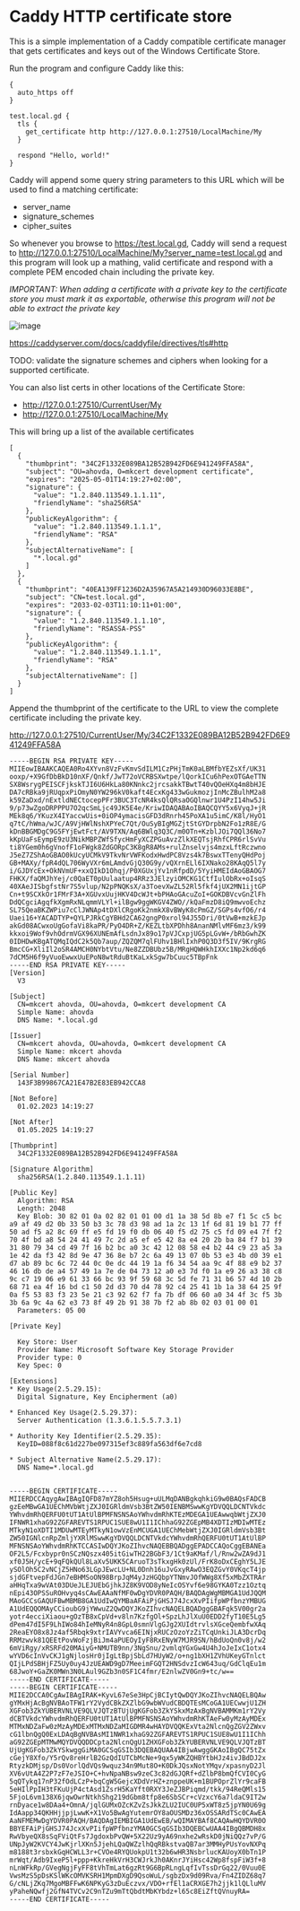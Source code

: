 # Caddy HTTP certificate store

This is a simple implementation of a Caddy compatible certificate manager 
that gets certificates and keys out of the Windows Certificate Store.

Run the program and configure Caddy like this: 

```
{
  auto_https off
}

test.local.gd {
  tls {
    get_certificate http http://127.0.0.1:27510/LocalMachine/My
  }

  respond "Hello, world!"
}
```

Caddy will append some query string parameters to this URL which will be used to 
find a matching certificate:

* server_name
* signature_schemes
* cipher_suites

So whenever you browse to https://test.local.gd, Caddy will send a request to 
http://127.0.0.1:27510/LocalMachine/My?server_name=test.local.gd and this program will 
look up a mathing, valid certificate and respond with a complete PEM encoded chain
including the private key. 

*IMPORTANT: When adding a certificate with a private key to the certificate store you must
mark it as exportable, otherwise this program will not be able to extract the private key*

![image](https://user-images.githubusercontent.com/1244723/218490906-cf10a4c3-33d1-4ecb-b9d3-5d0ebf4407a7.png)

https://caddyserver.com/docs/caddyfile/directives/tls#http

TODO: validate the signature schemes and ciphers when looking for a supported certificate.

You can also list certs in other locations of the Certificate Store:
* http://127.0.0.1:27510/CurrentUser/My
* http://127.0.0.1:27510/LocalMachine/My

This will bring up a list of the available certificates
```
[
  {
    "thumbprint": "34C2F1332E089BA12B52B942FD6E941249FFA58A",
    "subject": "OU=ahovda, O=mkcert development certificate",
    "expires": "2025-05-01T14:19:27+02:00",
    "signature": {
      "value": "1.2.840.113549.1.1.11",
      "friendlyName": "sha256RSA"
    },
    "publicKeyAlgorithm": {
      "value": "1.2.840.113549.1.1.1",
      "friendlyName": "RSA"
    },
    "subjectAlternativeName": [
      "*.local.gd"
    ]
  },
  {
    "thumbprint": "40EA139FF1236D2A35967A5A214930D96033E8BE",
    "subject": "CN=test.local.gd",
    "expires": "2033-02-03T11:10:11+01:00",
    "signature": {
      "value": "1.2.840.113549.1.1.10",
      "friendlyName": "RSASSA-PSS"
    },
    "publicKeyAlgorithm": {
      "value": "1.2.840.113549.1.1.1",
      "friendlyName": "RSA"
    },
    "subjectAlternativeName": []
  }
]
```

Append the thumbprint of the certificate to the URL to view the complete certificate including the private key.

http://127.0.0.1:27510/CurrentUser/My/34C2F1332E089BA12B52B942FD6E941249FFA58A

```
-----BEGIN RSA PRIVATE KEY-----
MIIEowIBAAKCAQEA0Ro4XYvn8VzFvKmvSdILM1CzPHjTmK0aLBMfbYEZsXf/UK31
ooxp/+X9GfDbBkD10nXF/Qnkf/JwT72oVCRBSXwtpe/lQorkICu6hPexOTGAeTTN
SX8WsrygPEISCFjkskTJI6U6HkLa80KNnkc2jrcsakkTBwtT40vQOeHXq4m8bHJE
DA7cRBka9jRUqpxPiOmyN0YW296kV0kaft4EcxKg433wGukmozjInMcZBulhM2a8
k59ZaDxd/nExtldNECtocepPFr3BUC3TcNR4ksQlQRsaOGQlnwr1U4PzI14hw5Ji
9/p73wZgoDRPPPU7O2qcSmLjc49JK5E4e/KriwIDAQABAoIBAQCQYY5x6VyqJ+jR
MEk8q6/YKuzX4IYaccwUis+0iOP4ymacisGFD3dRnrh45PoXA1u5imC/K8l/HyO1
q7tC/hWma/wJC/A9VjHWlNshXPYeC7Qt/OuSyBIgMGZjtStGYDrpbN2Fo1zR8E/G
kDnBBGMDgC9G5FYjEwtFct/AV9TXN/Aq6BWlq3Q3C/m0OTn+KzblJOi7QQl36No7
kKpUaFsEympE9zU3NikMBPZWfSfycHmFyXCZPGuAvzZlkXEQTsjRhfCPR6rlSvVu
ti8YGem0h6gVnofF1oFWgk8ZdGORpC3K8gR8AMs+rulZnselvjs4mzxLftRczwno
J5eZ7ZShAoGBAO0kUcyUCMkV9TkvNrVWFKodxHwdPC8Vzs4k7BswxTTenyQHdPoj
GB+MAXy/fpR4dQL706WyVXr6mLAmdvGjQ30G9y/vQXrnELl6IXNako28KAqQ5l7y
i/GJDYcEx+OkNVmUF+xxQIkD1Ohqj/P0XGUxjYv1nRfpdD/5YyiHMEIdAoGBAOG7
FHKX/faQMJhYej/c0QaET0pUulaatup4RRz3JElzyiOMCKG1CtfIulObRx+oIsqS
40XAeJISbgfstNr7S5vlup/N2pPNQKsX/a3ToevXwZL52Rl5fkf4jUX2MN1ijtGP
Cn+t9SCXkOr1FMrF3A+XGUvxUujHKV4DcWJt+bPHAoGAcuZoI+GOKDBVcvGnZlFh
DdQCgciAgqfkXgmRxNLqmmVLYl+ilBgw9ggWKGV4ZWO//kQaFmzD8iQ9mwvoEchz
SL75QeaBKZWPiu7cClJWNAp4tDXlCRgoKk2nmkX8vBWyK8cPmGZ/SGPs4vfO6/r4
Uaei16+YACADTYP+QYLPJRkCgYBHd2CA62gngP0xrol94J55Dri/0tVwB+mzkEJp
akGd08ACwxoUgGofaVi8kaPR/PyO4DR+Z/KEZLtbXPDhh8AnanNMlvMF6mz3/k99
kkxoi9Wof9vhOdrmVGX96XUNEmAfLsdnJx89o17pVJCxpjUG5pLGvW+/bRbGwhZK
0IDHDwKBgATQMqIQdC2k5Qb7aup/ZQZQM7qlFUhv1BHlIxhP0Q3D3f5IV/9KrgRG
BmcCG+XliIl2oSR4AMCH0NYbtVtu/Ne8ZZDBUbz5B/MRgHQWHkhIXXc1Np2kd6q6
7dCM5H6f9yVuoEwwxUuEPoN8wtRduBtKaLxkSgw7bCuuc5TBpFnk
-----END RSA PRIVATE KEY-----
[Version]
  V3

[Subject]
  CN=mkcert ahovda, OU=ahovda, O=mkcert development CA
  Simple Name: ahovda
  DNS Name: *.local.gd

[Issuer]
  CN=mkcert ahovda, OU=ahovda, O=mkcert development CA
  Simple Name: mkcert ahovda
  DNS Name: mkcert ahovda

[Serial Number]
  143F3B99867CA21E47B2E83EB942CCA8

[Not Before]
  01.02.2023 14:19:27

[Not After]
  01.05.2025 14:19:27

[Thumbprint]
  34C2F1332E089BA12B52B942FD6E941249FFA58A

[Signature Algorithm]
  sha256RSA(1.2.840.113549.1.1.11)

[Public Key]
  Algorithm: RSA
  Length: 2048
  Key Blob: 30 82 01 0a 02 82 01 01 00 d1 1a 38 5d 8b e7 f1 5c c5 bc a9 af 49 d2 0b 33 50 b3 3c 78 d3 98 ad 1a 2c 13 1f 6d 81 19 b1 77 ff 50 ad f5 a2 8c 69 ff e5 fd 19 f0 db 06 40 f5 d2 75 c5 fd 09 e4 7f f2 70 4f bd a8 54 24 41 49 7c 2d a5 ef e5 42 8a e4 20 2b ba 84 f7 b1 39 31 80 79 34 cd 49 7f 16 b2 bc a0 3c 42 12 08 58 e4 b2 44 c9 23 a5 3a 1e 42 da f3 42 8d 9e 47 36 8e b7 2c 6a 49 13 07 0b 53 e3 4b d0 39 e1 d7 ab 89 bc 6c 72 44 0c 0e dc 44 19 1a f6 34 54 aa 9c 4f 88 e9 b2 37 46 16 db de a4 57 49 1a 7e de 04 73 12 a0 e3 7d f0 1a e9 26 a3 38 c8 9c c7 19 06 e9 61 33 66 bc 93 9f 59 68 3c 5d fe 71 31 b6 57 4d 10 2b 68 71 ea 4f 16 bd c1 50 2d d3 70 d4 78 92 c4 25 41 1b 1a 38 64 25 9f 0a f5 53 83 f3 23 5e 21 c3 92 62 f7 fa 7b df 06 60 a0 34 4f 3c f5 3b 3b 6a 9c 4a 62 e3 73 8f 49 2b 91 38 7b f2 ab 8b 02 03 01 00 01
  Parameters: 05 00

[Private Key]

  Key Store: User
  Provider Name: Microsoft Software Key Storage Provider
  Provider type: 0
  Key Spec: 0

[Extensions]
* Key Usage(2.5.29.15):
  Digital Signature, Key Encipherment (a0)

* Enhanced Key Usage(2.5.29.37):
  Server Authentication (1.3.6.1.5.5.7.3.1)

* Authority Key Identifier(2.5.29.35):
  KeyID=088f8c61d227be097315ef3c889fa563df6e7cd8

* Subject Alternative Name(2.5.29.17):
  DNS Name=*.local.gd


-----BEGIN CERTIFICATE-----
MIIERDCCAqygAwIBAgIQFD87mYZ8oh5Hsug+uULMqDANBgkqhkiG9w0BAQsFADCB
gzEeMBwGA1UEChMVbWtjZXJ0IGRldmVsb3BtZW50IENBMSwwKgYDVQQLDCNTVkdc
YWhvdmRhQERFU0tUT1AtUlBPMFNSNSAoYWhvdmRhKTEzMDEGA1UEAwwqbWtjZXJ0
IFNWR1xhaG92ZGFAREVTS1RPUC1SUE8wU1I1IChhaG92ZGEpMB4XDTIzMDIwMTEz
MTkyN1oXDTI1MDUwMTEyMTkyN1owVzEnMCUGA1UEChMebWtjZXJ0IGRldmVsb3Bt
ZW50IGNlcnRpZmljYXRlMSwwKgYDVQQLDCNTVkdcYWhvdmRhQERFU0tUT1AtUlBP
MFNSNSAoYWhvdmRhKTCCASIwDQYJKoZIhvcNAQEBBQADggEPADCCAQoCggEBANEa
OF2L5/Fcxbypr0nSCzNQszx405itGiwTH22BGbF3/1Ct9aKMaf/l/Rnw2wZA9dJ1
xf0J5H/ycE+9qFQkQUl8LaXv5UKK5CAruoT3sTkxgHk0zUl/FrK8oDxCEghY5LJE
ySOlOh5C2vNCjZ5HNo63LGpJEwcLU+NL0Dnh16uJvGxyRAwO3EQZGvY0VKqcT4jp
sjdGFtvepFdJGn7eBHMSoON98BrpJqM4yJzHGQbpYTNmvJOfWWg8Xf5xMbZXTRAr
aHHqTxa9wVAt03DUeJLEJUEbGjhkJZ8K9VOD8yNeIcOSYvf6e98GYKA0Tzz1Oztq
nEpi43OPSSuROHvyq4sCAwEAAaNfMF0wDgYDVR0PAQH/BAQDAgWgMBMGA1UdJQQM
MAoGCCsGAQUFBwMBMB8GA1UdIwQYMBaAFAiPjGHSJ74JcxXvPIifpWPfbnzYMBUG
A1UdEQQOMAyCCioubG9jYWwuZ2QwDQYJKoZIhvcNAQELBQADggGBAFqk5V00gr2a
yotr4ecciXiaou+gOzTB8xCpVd+v8ln7KzfgOl+SpzLhJlXuU0EDD2fyT10E5Lg5
dPem47dI5F9LhIWo84hIeMNyR4n8GpL0smnVlgGJg2XUIdtrvlsXGceQembfwXAq
2ReaEYO8x8Jz4af5Rbqk9xtrIAVYvca6EINjxRUCzOzoYzZiTCqUnkiJLA3DcrDq
RRMzwvk81QEEtPovWoFzjBiJm4aPUEOyIyF8RxENyW7MJR9SN/hBdUoQn0v8j/w2
6mViRgy/xRSRFd20MAiyG+NMUTB9nn/3NgSnu/2vmlqYGxGw4U4hJoJeIxC1otx4
wYVD6cInVvCKJ1gNjlosHr0jIgLtBpjSbLd7HUyW2/o+ng1bXH1ZVhUKeyGTnlct
QIjLPdSBHjFZ5Uy0uy4JzUEAWD9gD7MeeimFGQT2HNSdvzIcW643uq/GdClqEu1m
68JwoY+GaZK0MWn3N0LAul9GZb3n0SF1C4fmr/E2nlwZV0Gn9+tc/w==
-----END CERTIFICATE-----
-----BEGIN CERTIFICATE-----
MIIE2DCCA0CgAwIBAgIRAK+KyvL67eSe3HpCjBCIytQwDQYJKoZIhvcNAQELBQAw
gYMxHjAcBgNVBAoTFW1rY2VydCBkZXZlbG9wbWVudCBDQTEsMCoGA1UECwwjU1ZH
XGFob3ZkYUBERVNLVE9QLVJQTzBTUjUgKGFob3ZkYSkxMzAxBgNVBAMMKm1rY2Vy
dCBTVkdcYWhvdmRhQERFU0tUT1AtUlBPMFNSNSAoYWhvdmRhKTAeFw0yMzAyMDEx
MTMxNDZaFw0zMzAyMDExMTMxNDZaMIGDMR4wHAYDVQQKExVta2NlcnQgZGV2ZWxv
cG1lbnQgQ0ExLDAqBgNVBAsMI1NWR1xhaG92ZGFAREVTS1RPUC1SUE8wU1I1IChh
aG92ZGEpMTMwMQYDVQQDDCpta2NlcnQgU1ZHXGFob3ZkYUBERVNLVE9QLVJQTzBT
UjUgKGFob3ZkYSkwggGiMA0GCSqGSIb3DQEBAQUAA4IBjwAwggGKAoIBgQC75tZx
cGejY8Xfo/Y5rQv8reHrlB2GzQdIUTCbMcNe+9qx5yWKZQHBYtbHJz4ivJBdDJ2x
RtyzkDMjsp/Ds0VorlQdVQs9wquz34n9Mut8O+K0DkJQsxNotYMqv/xpasnyD2Jl
XV6vUtA4Z2P7zF7eJSIO+C+hvNpaNBsw9zeC3c82dGJQRf+dZlbP8bmQfCVI0CyG
5qQTykq17nP32fOdLCzP+bqCgW5GejcXDdVrHZ+znppeUK+m1BUPOprZlYr9caFB
5eHIlPpIH3tFKuUjP4ctAsd1ZsrH5KaYft0RXY3JeZJBPiqmd/tkk/94ReQMls15
5FjoL6vm138X6jqwOwrNtkhShg219dGbm8tfp8e6SbSCr+cVzxcY6a7ldaC9IT2w
rnDyace1w8DAa4+OmnA/jqlGUMxOZcKZvZsJkkZLU2IUC0UP5xWT8z5jpYN0U69g
IdAapp34QKHHjjpjLwwK+X1Vo5BwAgYutemrOY8aOUSMDz36xOSSARdTSc0CAwEA
AaNFMEMwDgYDVR0PAQH/BAQDAgIEMBIGA1UdEwEB/wQIMAYBAf8CAQAwHQYDVR0O
BBYEFAiPjGHSJ74JcxXvPIifpWPfbnzYMA0GCSqGSIb3DQEBCwUAA4IBgQBMDH8x
RwVbyeQX8sSqFViQtFs7JgdoxbPvQW+5X22Uz9yA69nxhe2wRskD0jNiQQz7vP/G
UNpJyW2KVCY4JwKjrlXKn5JjehLQaQWZzlhQqRBkstvaQB7ar3MMHyPUsYovNXPq
m8188t3rsbxkGqHCWLL3r+CVOe4RYQUokpU1t32b6wHR3NsbrlucKAUoyX0bTn1P
mrWqt/Adb9IxeP5l+ppp+KkreHkVrH3CWJrkJh0AKnrJYiHsc42Wp8fspFiW3f+8
nLnWFkRp/GVegNgjFyFF8tVhTmLat6gzRt9G6BpRLngLqfIvTssDrGq22/0Vuu0E
VwsMzS5pDsKSlWKcOMVKSRH1MpmDXgD9QsoWuL/sgbzDx9d09Rva/Fn4ZIDZ68q7
G/cNLjZKq7MgoMBFFwK6NPKyG3zDuEczvx/VDO+rfEl1aCRXGE7h2jjk1lQLluMV
yPaheNQwfj2GfN4TVCv2C9nTZu9mTtQbdtMbKYbdz+l65c8EiZftQVnuyRA=
-----END CERTIFICATE-----

```


